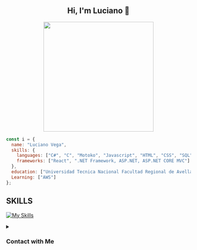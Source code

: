 <div align="center">
  <h2>Hi, I'm Luciano 👋</h2>
  <img src="https://github.com/Anmol-Baranwal/Cool-GIFs-For-GitHub/assets/74038190/0c7eb6ed-663b-4ce4-bfbd-18239a38ba1b" width="300">
</div>

```js
const i = {
  name: "Luciano Vega",
  skills: {
    languages: ["C#", "C", "Motoko", "Javascript", "HTML", "CSS", "SQL", "Ruby"],
    frameworks: ["React", ".NET Framework, ASP.NET, ASP.NET CORE MVC"]
  },
  education: ["Universidad Tecnica Nacional Facultad Regional de Avellaneda"],
  Learning: ["AWS"]
};
```

## SKILLS
[![My Skills](https://skillicons.dev/icons?i=c,cs,javascript,html,css,ruby&theme=light)](https://skillicons.dev)

<details>
<summary><h3>Contact with Me</h3></summary>

- [LinkedIn](https://www.linkedin.com/in/lucianovega-s5/)

- [CV](https://drive.google.com/file/d/1tLAnFo_EsnnY5NerqPjXz5bsHsUpJOYu/view?usp=sharing)

</details>
